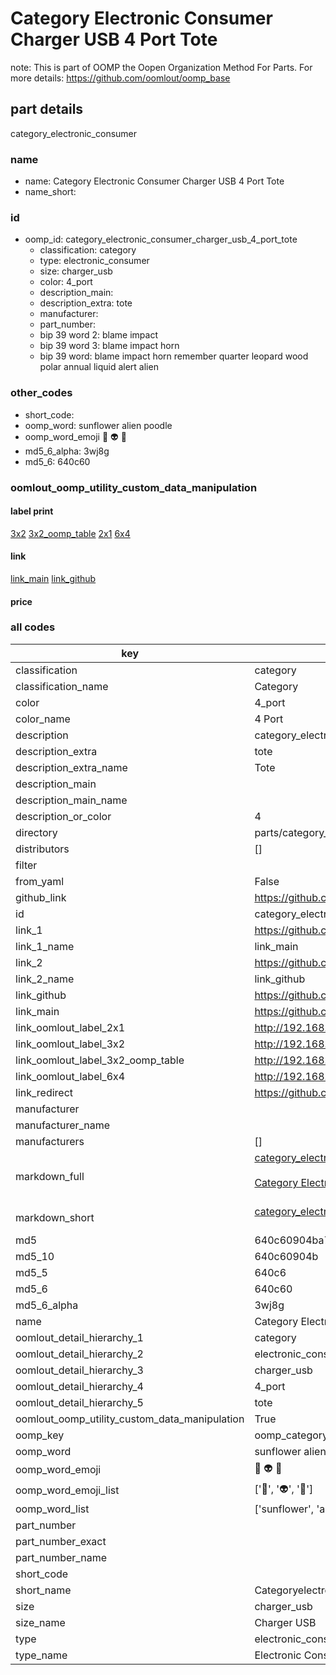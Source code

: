 # Category Electronic Consumer Charger USB 4 Port Tote  

note: This is part of OOMP the Oopen Organization Method For Parts. For more details: https://github.com/oomlout/oomp_base

##  part details
  



category_electronic_consumer



### name
* name: Category Electronic Consumer Charger USB 4 Port Tote
* name_short: 
### id
* oomp_id: category_electronic_consumer_charger_usb_4_port_tote
  * classification: category
  * type: electronic_consumer
  * size: charger_usb
  * color: 4_port
  * description_main: 
  * description_extra: tote
  * manufacturer: 
  * part_number: 
  * bip 39 word 2: blame impact
  * bip 39 word 3: blame impact horn
  * bip 39 word: blame impact horn remember quarter leopard wood polar annual liquid alert alien

### other_codes
* short_code: 
* oomp_word: sunflower alien poodle
* oomp_word_emoji :sunflower: :alien: :poodle:
* md5_6_alpha: 3wj8g
* md5_6: 640c60






### oomlout_oomp_utility_custom_data_manipulation
#### label print
[3x2](http://192.168.1.245:1112/?label=oomp%203wj8g)
[3x2_oomp_table](http://192.168.1.108:1112/?label=oomp%203wj8g)
[2x1](http://192.168.1.242:1112/?label=oomp%203wj8g)
[6x4](http://192.168.1.55:1112/?label=oomp%203wj8g)    

#### link

[link_main](https://github.com/oomlout/oomlout_oomp_version_1_messy/tree/main/parts/category_electronic_consumer_charger_usb_4_port_tote) [link_github](https://github.com/oomlout/oomlout_oomp_version_1_messy/tree/main/parts/category_electronic_consumer_charger_usb_4_port_tote)                             

#### price







### all codes 
| key | value |  
| --- | --- |  
| classification | category |  
| classification_name | Category |  
| color | 4_port |  
| color_name | 4 Port |  
| description | category_electronic_consumer |  
| description_extra | tote |  
| description_extra_name | Tote |  
| description_main |  |  
| description_main_name |  |  
| description_or_color | 4  |  
| directory | parts/category_electronic_consumer_charger_usb_4_port_tote |  
| distributors | [] |  
| filter |  |  
| from_yaml | False |  
| github_link | https://github.com/oomlout/oomlout_oomp_part_src/tree/main/parts/category_electronic_consumer_charger_usb_4_port_tote |  
| id | category_electronic_consumer_charger_usb_4_port_tote |  
| link_1 | https://github.com/oomlout/oomlout_oomp_version_1_messy/tree/main/parts/category_electronic_consumer_charger_usb_4_port_tote |  
| link_1_name | link_main |  
| link_2 | https://github.com/oomlout/oomlout_oomp_version_1_messy/tree/main/parts/category_electronic_consumer_charger_usb_4_port_tote |  
| link_2_name | link_github |  
| link_github | https://github.com/oomlout/oomlout_oomp_version_1_messy/tree/main/parts/category_electronic_consumer_charger_usb_4_port_tote |  
| link_main | https://github.com/oomlout/oomlout_oomp_version_1_messy/tree/main/parts/category_electronic_consumer_charger_usb_4_port_tote |  
| link_oomlout_label_2x1 | http://192.168.1.242:1112/?label=oomp%203wj8g |  
| link_oomlout_label_3x2 | http://192.168.1.245:1112/?label=oomp%203wj8g |  
| link_oomlout_label_3x2_oomp_table | http://192.168.1.108:1112/?label=oomp%203wj8g |  
| link_oomlout_label_6x4 | http://192.168.1.55:1112/?label=oomp%203wj8g |  
| link_redirect | https://github.com/oomlout/oomlout_oomp_version_1_messy/tree/main/parts/category_electronic_consumer_charger_usb_4_port_tote |  
| manufacturer |  |  
| manufacturer_name |  |  
| manufacturers | [] |  
| markdown_full | [category_electronic_consumer_charger_usb_4_port_tote](none)<br>[](none)<br>[Category Electronic Consumer Charger Usb 4 Port Tote](none)<br><br> |  
| markdown_short | [category_electronic_consumer_charger_usb_4_port_tote](none)<br><br> |  
| md5 | 640c60904ba77fa60157bb5adb1c70b9 |  
| md5_10 | 640c60904b |  
| md5_5 | 640c6 |  
| md5_6 | 640c60 |  
| md5_6_alpha | 3wj8g |  
| name | Category Electronic Consumer Charger USB 4 Port Tote |  
| oomlout_detail_hierarchy_1 | category |  
| oomlout_detail_hierarchy_2 | electronic_consumer |  
| oomlout_detail_hierarchy_3 | charger_usb |  
| oomlout_detail_hierarchy_4 | 4_port |  
| oomlout_detail_hierarchy_5 | tote |  
| oomlout_oomp_utility_custom_data_manipulation | True |  
| oomp_key | oomp_category_electronic_consumer_charger_usb_4_port_tote |  
| oomp_word | sunflower alien poodle |  
| oomp_word_emoji | :sunflower: :alien: :poodle: |  
| oomp_word_emoji_list | [':sunflower:', ':alien:', ':poodle:'] |  
| oomp_word_list | ['sunflower', 'alien', 'poodle'] |  
| part_number |  |  
| part_number_exact |  |  
| part_number_name |  |  
| short_code |  |  
| short_name | Categoryelectronicconsumer |  
| size | charger_usb |  
| size_name | Charger USB |  
| type | electronic_consumer |  
| type_name | Electronic Consumer |  
